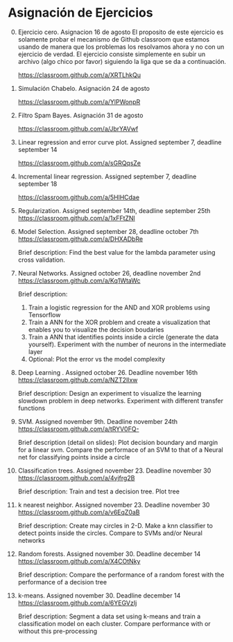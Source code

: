 # Asignación de Ejercicios

0. Ejercicio cero. Asignacion 16 de agosto
El proposito de este ejercicio es solamente probar el mecanismo de Github classroom que estamos usando de manera que los problemas los resolvamos ahora y no con un ejercicio de verdad.
  El ejercicio consiste simplemente en subir un archivo (algo chico por favor) siguiendo la liga que se da a continuación.

    https://classroom.github.com/a/XRTLhkQu


1. Simulación Chabelo. Asignación 24 de agosto

    https://classroom.github.com/a/YlPWonpR

2. Filtro Spam Bayes. Asignación 31 de agosto

    https://classroom.github.com/a/JbrYAVwf

3. Linear regression and error curve plot. Assigned  september 7, deadline september 14

    https://classroom.github.com/a/sGRQqsZe

4. Incremental linear regression. Assigned september 7, deadline september 18

    https://classroom.github.com/a/5HlHCdae

5. Regularization. Assigned september 14th, deadline september 25th
https://classroom.github.com/a/1xFFtZNl

6. Model Selection. Assigned september 28, deadline october 7th
https://classroom.github.com/a/DHXADbRe

    Brief description: Find the best value for the lambda parameter using cross validation.


7. Neural Networks. Assigned october 26, deadline november 2nd
https://classroom.github.com/a/Kq1WtaWc

    Brief description:
   1. Train a logistic regression for the AND and XOR problems using Tensorflow
   2. Train a ANN for the XOR problem and create a visualization that enables you to visualize the decision boudaries
   3. Train a ANN that identifies points inside a circle (generate the data yourself). Experiment with the number of neurons in the intermediate layer
   4. Optional: Plot the error vs the model complexity


8. Deep Learning . Assigned october 26. Deadline november 16th
https://classroom.github.com/a/NZT2Ilxw

    Brief description:
    Design an experiment to visualize the learning slowdown problem in deep networks. Experiment with different transfer functions

9. SVM. Assigned november 9th. Deadline november 24th
https://classroom.github.com/a/tRYV0FQ-

    Brief description (detail on slides): Plot decision boundary and margin for a linear svm. Compare the performace of an SVM to that of a Neural net for classifying points inside a circle

10. Classification trees. Assigned november 23. Deadline november 30
https://classroom.github.com/a/4vjfrg2B

    Brief description: Train and test a decision tree. Plot tree

11. k nearest neighbor. Assigned november 23. Deadline november 30
https://classroom.github.com/a/v6EqZ0aB

    Brief description: Create may circles in 2-D. Make a knn classifier to detect points inside the circles. Compare to SVMs and/or Neural networks

12. Random forests. Assigned november 30. Deadline december 14
https://classroom.github.com/a/X4COtNky

    Brief description: Compare the performance of a random forest with the performance of a decision tree


13. k-means. Assigned november 30. Deadline december 14
https://classroom.github.com/a/6YEGVzIj

    Brief description: Segment a data set using k-means and train a classification model on each cluster. Compare performance with or without this pre-processing
